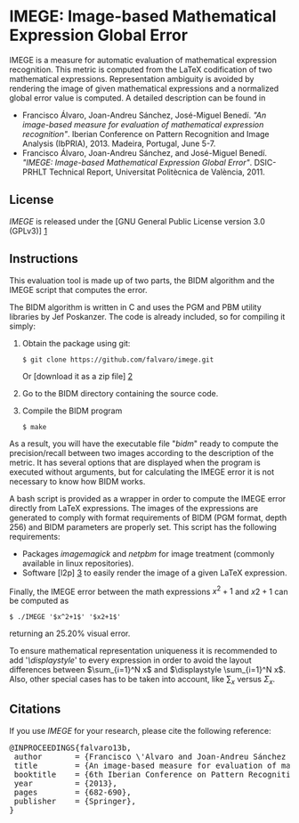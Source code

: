 IMEGE: Image-based Mathematical Expression Global Error
=======================================================
IMEGE is a measure for automatic evaluation of mathematical expression
recognition. This metric is computed from the LaTeX codification of
two mathematical expressions. Representation ambiguity is avoided by
rendering the image of given mathematical expressions and a normalized
global error value is computed. A detailed description can be found in

- Francisco Álvaro, Joan-Andreu Sánchez, José-Miguel Benedí. *"An
  image-based measure for evaluation of mathematical expression
  recognition"*. Iberian Conference on Pattern Recognition and Image
  Analysis (IbPRIA), 2013. Madeira, Portugal, June 5-7.
- Francisco Álvaro, Joan-Andreu Sánchez, and José-Miguel
  Benedí. *"IMEGE: Image-based Mathematical Expression Global
  Error"*. DSIC-PRHLT Technical Report, Universitat Politècnica de
  València, 2011.

License
-------
*IMEGE* is released under the [GNU General Public License version 3.0 (GPLv3)] [1]


Instructions
------------
This evaluation tool is made up of two parts, the BIDM algorithm and the IMEGE
script that computes the error.

The BIDM algorithm is written in C and uses the PGM and PBM utility libraries
by Jef Poskanzer. The code is already included, so for compiling it simply:

 1. Obtain the package using git:

        $ git clone https://github.com/falvaro/imege.git

    Or [download it as a zip file] [2]

 2. Go to the BIDM directory containing the source code.

 3. Compile the BIDM program

        $ make

As a result, you will have the executable file "*bidm*" ready to compute
the precision/recall between two images according to the description of the metric.
It has several options that are displayed when the program is executed without
arguments, but for calculating the IMEGE error it is not necessary to know how
BIDM works.

A bash script is provided as a wrapper in order to compute the
IMEGE error directly from LaTeX expressions. The images of the
expressions are generated to comply with format requirements of BIDM
(PGM format, depth 256) and BIDM parameters are properly set. This script
has the following requirements:

 - Packages *imagemagick* and *netpbm* for image treatment (commonly
   available in linux repositories).
 - Software [l2p] [3] to easily render the image of a given LaTeX expression.

Finally, the IMEGE error between the math expressions $x^2+1$ and $x2+1$
can be computed as

    $ ./IMEGE '$x^2+1$' '$x2+1$'

returning an 25.20% visual error.

To ensure mathematical representation uniqueness it is recommended to
add '*\displaystyle*' to every expression in order to avoid the layout
differences between $\sum_{i=1}^N x$ and $\displaystyle \sum_{i=1}^N x$.
Also, other special cases has to be taken into account, like $\sum_x$
versus $\Sigma_x$.


Citations
---------
If you use *IMEGE* for your research, please cite the following
reference:

<pre>
@INPROCEEDINGS{falvaro13b,
 author       = {Francisco \'Alvaro and Joan-Andreu Sánchez and José-Miguel Benedí},
 title        = {An image-based measure for evaluation of mathematical expression recognition},
 booktitle    = {6th Iberian Conference on Pattern Recognition and Image Analysis (IbPRIA), LNCS 7887},
 year         = {2013},
 pages        = {682-690},
 publisher    = {Springer},
}
</pre>



[1]: http://www.gnu.org/licenses/gpl-3.0.html
[2]: https://github.com/falvaro/imege/archive/master.zip
[3]: http://redsymbol.net/software/l2p

